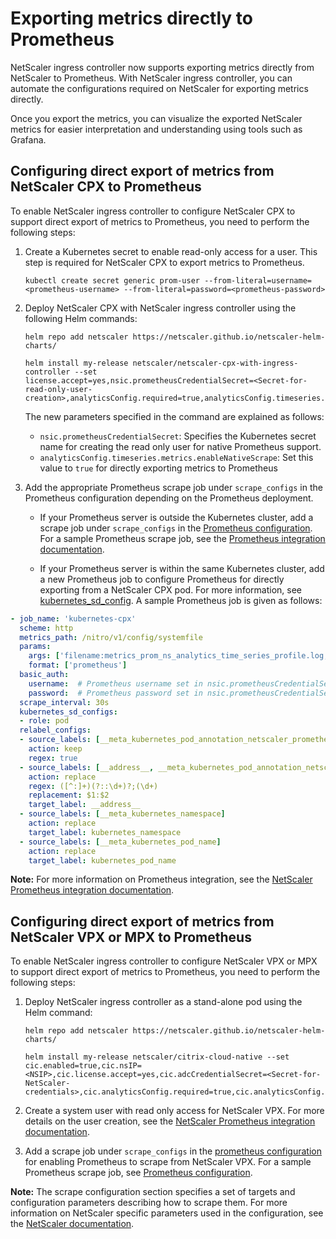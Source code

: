 # Exporting metrics directly to Prometheus

NetScaler ingress controller now supports exporting metrics directly from NetScaler to Prometheus. 
With NetScaler ingress controller, you can automate the configurations required on NetScaler for exporting metrics directly.

Once you export the metrics, you can visualize the exported NetScaler metrics for easier interpretation and understanding using tools such as Grafana.

## Configuring direct export of metrics from NetScaler CPX to Prometheus

To enable NetScaler ingress controller to configure NetScaler CPX to support direct export of metrics to Prometheus, you need to perform the following steps:

1.  Create a Kubernetes secret to enable read-only access for a user. This step is required for NetScaler CPX to export metrics to Prometheus.

        kubectl create secret generic prom-user --from-literal=username=<prometheus-username> --from-literal=password=<prometheus-password>

2.  Deploy NetScaler CPX with NetScaler ingress controller using the following Helm commands:

        helm repo add netscaler https://netscaler.github.io/netscaler-helm-charts/

        helm install my-release netscaler/netscaler-cpx-with-ingress-controller --set license.accept=yes,nsic.prometheusCredentialSecret=<Secret-for-read-only-user-creation>,analyticsConfig.required=true,analyticsConfig.timeseries.metrics.enable=true,analyticsConfig.timeseries.port=5563,analyticsConfig.timeseries.metrics.mode=prometheus,analyticsConfig.timeseries.metrics.enableNativeScrape=true

    The new parameters specified in the command are explained as follows:

    -  `nsic.prometheusCredentialSecret`: Specifies the Kubernetes secret name for creating the read only user for native Prometheus support.
    -  `analyticsConfig.timeseries.metrics.enableNativeScrape`: Set this value to `true` for directly exporting metrics to Prometheus

3.  Add the appropriate Prometheus scrape job under `scrape_configs` in the Prometheus configuration depending on the Prometheus deployment.
    -  If your Prometheus server is outside the Kubernetes cluster, add a scrape job under `scrape_configs` in the [Prometheus configuration](https://prometheus.io/docs/prometheus/latest/configuration/configuration/). For a sample Prometheus scrape job, see the [Prometheus integration documentation](https://docs.netscaler.com/en-us/citrix-adc/current-release/observability/prometheus-integration#prometheus-configuration).

    -  If your Prometheus server is within the same Kubernetes cluster, add a new Prometheus job to configure Prometheus for directly exporting from a NetScaler CPX pod. For more information, see [kubernetes_sd_config](https://prometheus.io/docs/prometheus/latest/configuration/configuration/#kubernetes_sd_config). A sample Prometheus job is given as follows:
```yml
- job_name: 'kubernetes-cpx'
  scheme: http
  metrics_path: /nitro/v1/config/systemfile
  params:
    args: ['filename:metrics_prom_ns_analytics_time_series_profile.log,filelocation:/var/nslog']
    format: ['prometheus']
  basic_auth:
    username:  # Prometheus username set in nsic.prometheusCredentialSecret
    password:  # Prometheus password set in nsic.prometheusCredentialSecret
  scrape_interval: 30s
  kubernetes_sd_configs:
  - role: pod
  relabel_configs:
  - source_labels: [__meta_kubernetes_pod_annotation_netscaler_prometheus_scrape]
    action: keep
    regex: true
  - source_labels: [__address__, __meta_kubernetes_pod_annotation_netscaler_prometheus_port]
    action: replace
    regex: ([^:]+)(?::\d+)?;(\d+)
    replacement: $1:$2
    target_label: __address__
  - source_labels: [__meta_kubernetes_namespace]
    action: replace
    target_label: kubernetes_namespace
  - source_labels: [__meta_kubernetes_pod_name]
    action: replace
    target_label: kubernetes_pod_name
```  

**Note:**
For more information on Prometheus integration, see the [NetScaler Prometheus integration documentation](https://docs.netscaler.com/en-us/citrix-adc/current-release/observability/prometheus-integration).

## Configuring direct export of metrics from NetScaler VPX or MPX to Prometheus

To enable NetScaler ingress controller to configure NetScaler VPX or MPX to support direct export of metrics to Prometheus, you need to perform the following steps:

1.  Deploy NetScaler ingress controller as a stand-alone pod using the Helm command:

        helm repo add netscaler https://netscaler.github.io/netscaler-helm-charts/

        helm install my-release netscaler/citrix-cloud-native --set cic.enabled=true,cic.nsIP=<NSIP>,cic.license.accept=yes,cic.adcCredentialSecret=<Secret-for-NetScaler-credentials>,cic.analyticsConfig.required=true,cic.analyticsConfig.timeseries.metrics.enable=true,cic.analyticsConfig.timeseries.port=5563,cic.analyticsConfig.timeseries.metrics.mode=prometheus,cic.analyticsConfig.timeseries.metrics.enableNativeScrape=true

2.  Create a system user with read only access for NetScaler VPX. For more details on the user creation, see the [NetScaler Prometheus integration documentation](https://docs.netscaler.com/en-us/citrix-adc/current-release/observability/prometheus-integration#configure-read-only-prometheus-access-for-a-non-super-user).

3.  Add a scrape job under `scrape_configs` in the [prometheus configuration](https://prometheus.io/docs/prometheus/latest/configuration/configuration/) for enabling Prometheus to scrape from NetScaler VPX. For a sample Prometheus scrape job, see [Prometheus configuration](https://docs.netscaler.com/en-us/citrix-adc/current-release/observability/prometheus-integration#prometheus-configuration).

**Note:**
The scrape configuration section specifies a set of targets and configuration parameters describing how to scrape them. For more information on NetScaler specific parameters used in the configuration, see the [NetScaler documentation](https://docs.netscaler.com/en-us/citrix-adc/current-release/observability/prometheus-integration#install-and-configure-prometheus-for-metrics-export-from-netscaler).
